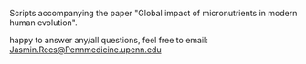 Scripts accompanying the paper "Global impact of micronutrients in modern human evolution".

happy to answer any/all questions, feel free to email:
Jasmin.Rees@Pennmedicine.upenn.edu


